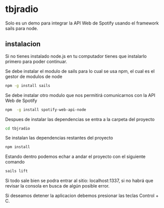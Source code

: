 tbjradio
================== 

Solo es un demo para integrar la API Web de Spotify usando el framework sails para node. 

## instalacion

Si no tienes instalado node.js en tu computador tienes que instalarlo primero para poder continuar.

Se debe instalar el modulo de sails para lo cual se usa npm, el cual es el gestor de modulos de node
``` bash
npm -g install sails
```

Se debe instalar otro modulo que nos permitirá comunicarnos con la API Web de Spotify
``` bash
npm  -g install spotify-web-api-node
```

Despues de instalar las dependencias se entra a la carpeta del proyecto
``` bash
cd tbjradio
```

Se instalan las dependencias restantes del proyecto
``` bash
npm install
```

<script src="https://gist.github.com/jalmenarez/66c90d9a5a0e3c7d746b.js"></script>


Estando dentro podemos echar a andar el proyecto con el siguiente comando
``` bash
sails lift
```

Si todo sale bien se podra entrar al sitio: localhost:1337, si no habrá que revisar la consola en busca de algún posible
error.

Si deseamos detener la aplicacion debemos presionar las teclas Control + C.
